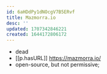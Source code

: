 ```yaml
---
id: 6aHDdPy1dNOcgV7B5ERvf
title: Mazmorra.io
desc: ''
updated: 1707342846221
created: 1644172806172
---
```


- dead
- [[p.hasURL]] https://mazmorra.io/
- open-source, but not permissive;